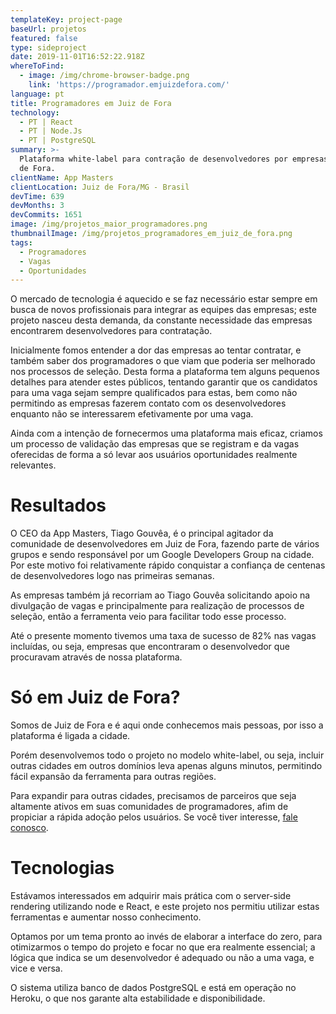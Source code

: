 ```yaml
---
templateKey: project-page
baseUrl: projetos
featured: false
type: sideproject
date: 2019-11-01T16:52:22.918Z
whereToFind:
  - image: /img/chrome-browser-badge.png
    link: 'https://programador.emjuizdefora.com/'
language: pt
title: Programadores em Juiz de Fora
technology:
  - PT | React
  - PT | Node.Js
  - PT | PostgreSQL
summary: >-
  Plataforma white-label para contração de desenvolvedores por empresas de Juiz
  de Fora.
clientName: App Masters
clientLocation: Juiz de Fora/MG - Brasil
devTime: 639
devMonths: 3
devCommits: 1651
image: /img/projetos_maior_programadores.png
thumbnailImage: /img/projetos_programadores_em_juiz_de_fora.png
tags:
  - Programadores
  - Vagas
  - Oportunidades
---
```

O mercado de tecnologia é aquecido e se faz necessário estar sempre em busca de novos profissionais para integrar as equipes das empresas; este projeto nasceu desta demanda, da constante necessidade das empresas encontrarem desenvolvedores para contratação. 

Inicialmente fomos entender a dor das empresas ao tentar contratar, e também saber dos programadores o que viam que poderia ser melhorado nos processos de seleção. Desta forma a plataforma tem alguns pequenos detalhes para atender estes públicos, tentando garantir que os candidatos para uma vaga sejam sempre qualificados para estas, bem como não permitindo as empresas fazerem contato com os desenvolvedores enquanto não se interessarem efetivamente por uma vaga.

Ainda com a intenção de fornecermos uma plataforma mais eficaz, criamos um processo de validação das empresas que se registram e da vagas oferecidas de forma a só levar aos usuários oportunidades realmente relevantes.

# Resultados

O CEO da App Masters, Tiago Gouvêa, é o principal agitador da comunidade de desenvolvedores em Juiz de Fora, fazendo parte de vários grupos e sendo responsável por um Google Developers Group na cidade. Por este motivo foi relativamente rápido conquistar a confiança de centenas de desenvolvedores logo nas primeiras semanas.

As empresas também já recorriam ao Tiago Gouvêa solicitando apoio na divulgação de vagas e principalmente para realização de processos de seleção, então a ferramenta veio para facilitar todo esse processo.

Até o presente momento tivemos uma taxa de sucesso de 82% nas vagas incluídas, ou seja, empresas que encontraram o desenvolvedor que procuravam através de nossa plataforma.

# Só em Juiz de Fora?

Somos de Juiz de Fora e é aqui onde conhecemos mais pessoas, por isso a plataforma é ligada a cidade.

Porém desenvolvemos todo o projeto no modelo white-label, ou seja, incluir outras cidades em outros domínios leva apenas alguns minutos, permitindo fácil expansão da ferramenta para outras regiões.

Para expandir para outras cidades, precisamos de parceiros que seja altamente ativos em suas comunidades de programadores, afim de propiciar a rápida adoção pelos usuários. Se você tiver interesse, [fale conosco](https://appmasters.io/pt/contato).

# Tecnologias

Estávamos interessados em adquirir mais prática com o server-side rendering utilizando node e React, e este projeto nos permitiu utilizar estas ferramentas e aumentar nosso conhecimento.

Optamos por um tema pronto ao invés de elaborar a interface do zero, para otimizarmos o tempo do projeto e focar no que era realmente essencial; a lógica que indica se um desenvolvedor é adequado ou não a uma vaga, e vice e versa.

O sistema utiliza banco de dados PostgreSQL e está em operação no Heroku, o que nos garante alta estabilidade e disponibilidade.
